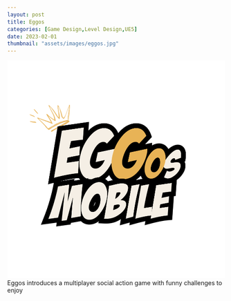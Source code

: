 ```yaml
---
layout: post
title: Eggos
categories: [Game Design,Level Design,UE5]
date: 2023-02-01
thumbnail: "assets/images/eggos.jpg"
---
```


![alt](https://github.com/GalloSamuel/portfolio/blob/main/assets/images/eggoslogo.png?raw=true)
Eggos introduces a multiplayer social action game with funny challenges to enjoy
